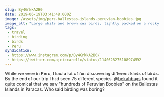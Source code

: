 ```yaml
---
slug: By4GrkkA2B0
date: 2019-06-19T03:41:48.000Z
image: /assets/img/peru-ballestas-islands-peruvian-boobies.jpg
image_alt: "Large white and brown sea birds, tightly packed on a rocky bluff sparring for space."
tags:
 - travel
 - birding
 - birds
 - Peru
syndication:
 - https://www.instagram.com/p/By4GrkkA2B0/
 - https://twitter.com/ajciccarello/status/1140828275108974592
---
```


While we were in Peru, I had a lot of fun discovering different kinds of birds. By the end of our trip I had seen 75 different species. [@bekahbugs](https://www.instagram.com/bekahbugs/) found it quite comical that we saw "hundreds of Peruvian Boobies" on the Ballestas Islands in Paracas. Who said birding was boring?
